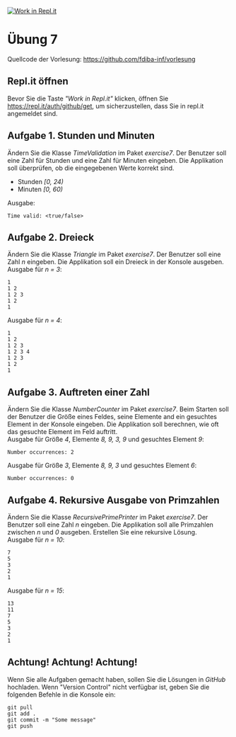 [![Work in Repl.it](https://classroom.github.com/assets/work-in-replit-14baed9a392b3a25080506f3b7b6d57f295ec2978f6f33ec97e36a161684cbe9.svg)](https://classroom.github.com/online_ide?assignment_repo_id=3621533&assignment_repo_type=AssignmentRepo)
# Übung 7
Quellcode der Vorlesung: https://github.com/fdiba-inf/vorlesung
## Repl.it öffnen
Bevor Sie die Taste _"Work in Repl.it"_ klicken, öffnen Sie https://repl.it/auth/github/get, um sicherzustellen, dass Sie in repl.it angemeldet sind.
## Aufgabe 1. Stunden und Minuten
Ändern Sie die Klasse _TimeValidation_ im Paket _exercise7_. 
Der Benutzer soll eine Zahl für Stunden und eine Zahl für Minuten eingeben.
Die Applikation soll überprüfen, ob die eingegebenen Werte korrekt sind.
* Stunden _[0, 24)_
* Minuten _[0, 60)_

Ausgabe:
``` 
Time valid: <true/false>
``` 
## Aufgabe 2. Dreieck
Ändern Sie die Klasse _Triangle_ im Paket _exercise7_. 
Der Benutzer soll eine Zahl _n_ eingeben.
Die Applikation soll ein Dreieck in der Konsole ausgeben. <br>
Ausgabe für _n = 3_:
``` 
1
1 2
1 2 3
1 2
1
``` 
Ausgabe für _n = 4_:
``` 
1
1 2
1 2 3
1 2 3 4
1 2 3
1 2
1
``` 
## Aufgabe 3. Auftreten einer Zahl
Ändern Sie die Klasse _NumberCounter_ im Paket _exercise7_. 
Beim Starten soll der Benutzer die Größe eines Feldes, seine Elemente and ein gesuchtes Element in der Konsole eingeben.
Die Applikation soll berechnen, wie oft das gesuchte Element im Feld auftritt. <br>
Ausgabe für Größe _4_, Elemente _8, 9, 3, 9_ und gesuchtes Element _9_:
```
Number occurrences: 2
```
Ausgabe für Größe _3_, Elemente _8, 9, 3_ und gesuchtes Element _6_:
```
Number occurrences: 0
```
## Aufgabe 4. Rekursive Ausgabe von Primzahlen
Ändern Sie die Klasse _RecursivePrimePrinter_ im Paket _exercise7_. 
Der Benutzer soll eine Zahl _n_ eingeben.
Die Applikation soll alle Primzahlen zwischen _n_ und _0_ ausgeben.
Erstellen Sie eine rekursive Lösung. <br>
Ausgabe für _n = 10_:
``` 
7
5
3
2
1
``` 
Ausgabe für _n = 15_:
``` 
13
11
7
5
3
2
1
``` 
## Achtung! Achtung! Achtung!
Wenn Sie alle Aufgaben gemacht haben, sollen Sie die Lösungen in _GitHub_ hochladen. 
Wenn "Version Control" nicht verfügbar ist, geben Sie die folgenden Befehle in die Konsole ein:
``` 
git pull
git add .
git commit -m "Some message"
git push
``` 
